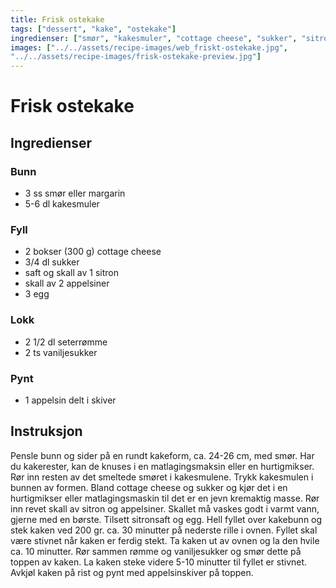 ```yaml
---
title: Frisk ostekake
tags: ["dessert", "kake", "ostekake"]
ingredienser: ["smør", "kakesmuler", "cottage cheese", "sukker", "sitron", "appelsiner", "egg", "seterrømme", "vaniljesukker"]
images: ["../../assets/recipe-images/web_friskt-ostekake.jpg",
"../../assets/recipe-images/frisk-ostekake-preview.jpg"]
---
```


# Frisk ostekake

## Ingredienser

### Bunn

- 3 ss smør eller margarin
- 5-6 dl kakesmuler

### Fyll

- 2 bokser (300 g) cottage cheese
- 3/4 dl sukker
- saft og skall av 1 sitron
- skall av 2 appelsiner
- 3 egg

### Lokk

- 2 1/2 dl seterrømme
- 2 ts vaniljesukker

### Pynt

- 1 appelsin delt i skiver

## Instruksjon

Pensle bunn og sider på en rundt kakeform, ca. 24-26 cm, med smør. Har du kakerester, kan de knuses i en matlagingsmaksin eller en hurtigmikser. Rør inn resten av det smeltede smøret i kakesmulene. Trykk kakesmulen i bunnen av formen. Bland cottage cheese og sukker og kjør det i en hurtigmikser eller matlagingsmaskin til det er en jevn kremaktig masse. Rør inn revet skall av sitron og appelsiner. Skallet må vaskes godt i varmt vann, gjerne med en børste. Tilsett sitronsaft og egg. Hell fyllet over kakebunn og stek kaken ved 200 gr. ca. 30 minutter på nederste rille i ovnen. Fyllet skal være stivnet når kaken er ferdig stekt. Ta kaken ut av ovnen og la den hvile ca. 10 minutter. Rør sammen rømme og vaniljesukker og smør dette på toppen av kaken. La kaken steke videre 5-10 minutter til fyllet er stivnet. Avkjøl kaken på rist og pynt med appelsinskiver på toppen.
